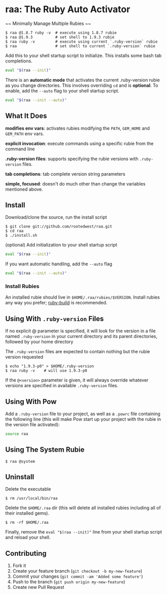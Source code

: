 # raa: The Ruby Auto Activator

~~ Minimally Manage Multiple Rubies ~~

```
$ raa @1.8.7 ruby -v  # execute using 1.8.7 rubie
$ raa @1.9.3          # set shell to 1.9.3 rubie
$ raa ruby -v         # execute using current `.ruby-version` rubie
$ raa                 # set shell to current `.ruby-version` rubie
```

Add this to your shell startup script to initialize.  This installs some bash tab completions.

```bash
eval "$(raa --init)"
```

There is an **automatic mode** that activates the current .ruby-version rubie as you change directories.  This involves overriding `cd` and is **optional**.  To enable, add the `--auto` flag to your shell startup script.

```bash
eval "$(raa --init --auto)"
```

## What It Does

**modifies env vars**: activates rubies modifying the `PATH`, `GEM_HOME` and `GEM_PATH` env vars.

**explicit invocation**: execute commands using a specific rubie from the command line

**.ruby-version files**: supports specifying the rubie versions with `.ruby-version` files.

**tab completions**: tab complete version string parameters

**simple, focused**: doesn't do much other than change the variables mentioned above.

## Install

Download/clone the source, run the install script

```
$ git clone git://github.com/rootedwest/raa.git
$ cd raa
$ ./install.sh
```

(optional) Add initialization to your shell startup script

```bash
eval "$(raa --init)"
```

If you want automatic handling, add the `--auto` flag

```bash
eval "$(raa --init --auto)"
```

### Install Rubies

An installed rubie should live in `$HOME/.raa/rubies/$VERSION`.  Install rubies any way you prefer; [ruby-build](https://github.com/sstephenson/ruby-build) is recommended.

## Using With `.ruby-version` Files

If no explicit @<verion> parameter is specified, it will look for the version in a file named `.ruby-version` in your current directory and its parent directories, followed by your home directory

The `.ruby-version` files are expected to contain nothing but the rubie version requested

```
$ echo "1.9.3-p0" > $HOME/.ruby-version
$ raa ruby -v    # will use 1.9.3-p0
```

If the `@<version>` parameter is given, it will always override whatever versions are specified in available `.ruby-version` files.

## Using With Pow

Add a `.ruby-version` file to your project, as well as a `.powrc` file containing the following line (this will make Pow start up your project with the rubie in the version file activated):

```bash
source raa
```

## Using The System Rubie

```
$ raa @system
```

## Uninstall

Delete the executable

```
$ rm /usr/local/bin/raa
```

Delete the `$HOME/.raa` dir (this will delete all installed rubies including all of their installed gems).

```
$ rm -rf $HOME/.raa
```

Finally, remove the `eval "$(raa --init)"` line from your shell startup script and reload your shell.

## Contributing

1. Fork it
2. Create your feature branch (`git checkout -b my-new-feature`)
3. Commit your changes (`git commit -am 'Added some feature'`)
4. Push to the branch (`git push origin my-new-feature`)
5. Create new Pull Request
